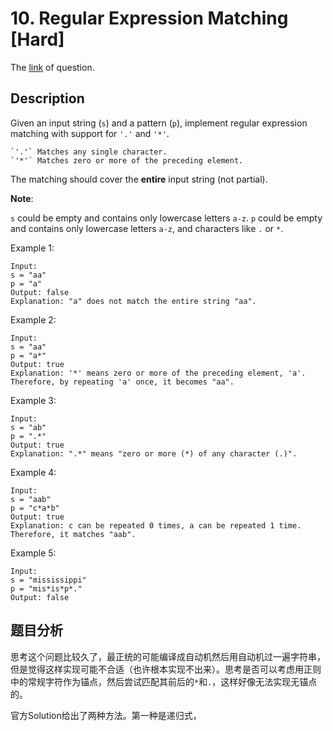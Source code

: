 # 10. Regular Expression Matching [Hard]

The [link](https://leetcode.com/problems/regular-expression-matching/) of question.

## Description

Given an input string (`s`) and a pattern (`p`), implement regular expression matching with support for `'.'` and `'*'`.

```
`'.'` Matches any single character.
`'*'` Matches zero or more of the preceding element.
```

The matching should cover the **entire** input string (not partial).

**Note**:

`s` could be empty and contains only lowercase letters `a-z`.
`p` could be empty and contains only lowercase letters `a-z`, and characters like `.` or `*`.

Example 1:
```
Input:
s = "aa"
p = "a"
Output: false
Explanation: "a" does not match the entire string "aa".
```

Example 2:
```
Input:
s = "aa"
p = "a*"
Output: true
Explanation: '*' means zero or more of the preceding element, 'a'. Therefore, by repeating 'a' once, it becomes "aa".
```

Example 3:
```
Input:
s = "ab"
p = ".*"
Output: true
Explanation: ".*" means "zero or more (*) of any character (.)".
```

Example 4:
```
Input:
s = "aab"
p = "c*a*b"
Output: true
Explanation: c can be repeated 0 times, a can be repeated 1 time. Therefore, it matches "aab".
```

Example 5:
```
Input:
s = "mississippi"
p = "mis*is*p*."
Output: false
```

## 题目分析

思考这个问题比较久了，最正统的可能编译成自动机然后用自动机过一遍字符串，但是觉得这样实现可能不合适（也许根本实现不出来）。思考是否可以考虑用正则中的常规字符作为锚点，然后尝试匹配其前后的`*`和`.`，这样好像无法实现无锚点的。

官方Solution给出了两种方法。第一种是递归式，